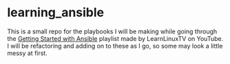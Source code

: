 # learning_ansible

This is a small repo for the playbooks I will be making while going through the [Getting Started with Ansible](https://www.youtube.com/playlist?list=PLT98CRl2KxKEUHie1m24-wkyHpEsa4Y70) playlist made by LearnLinuxTV on YouTube. I will be refactoring and adding on to these as I go, so some may look a little messy at first. 


